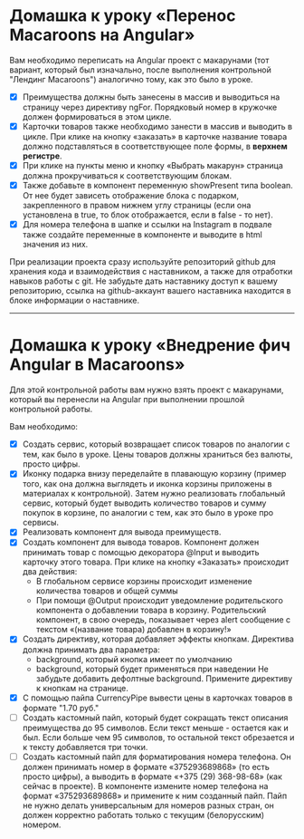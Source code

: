 # Домашка к уроку «Перенос Macaroons на Angular»

Вам необходимо переписать на Angular проект с макарунами (тот вариант, который был изначально, после выполнения контрольной "Лендинг Macaroons") аналогично тому, как это было в уроке.

- [x] Преимущества должны быть занесены в массив и выводиться на страницу через директиву ngFor. Порядковый номер в кружочке должен формироваться в этом цикле.
- [x] Карточки товаров также необходимо занести в массив и выводить в цикле. При клике на кнопку «заказать» в карточке название товара должно подставляться в соответствующее поле формы, в **верхнем регистре**.
- [x] При клике на пункты меню и кнопку «Выбрать макарун» страница должна прокручиваться к соответствующим блокам.
- [x] Также добавьте в компонент переменную showPresent типа boolean. От нее будет зависеть отображение блока с подарком, закрепленного в правом нижнем углу страницы (если она установлена в true, то блок отображается, если в false - то нет).
- [x] Для номера телефона в шапке и ссылки на Instagram в подвале также создайте переменные в компоненте и выводите в html значения из них.

При реализации проекта сразу используйте репозиторий github для хранения кода и взаимодействия с наставником, а также для отработки навыков работы с git. Не забудьте дать наставнику доступ к вашему репозиторию, ссылка на github-аккаунт вашего наставника находится в блоке информации о наставнике.
___

# Домашка к уроку «Внедрение фич Angular в Macaroons»

Для этой контрольной работы вам нужно взять проект с макарунами, который вы перенесли на Angular при выполнении прошлой контрольной работы.

Вам необходимо:

- [x] Создать сервис, который возвращает список товаров по аналогии с тем, как было в уроке. Цены товаров должны храниться без валюты, просто цифры.
- [x] Иконку подарка внизу переделайте в плавающую корзину (пример того, как она должна выглядеть и иконка корзины приложены в материалах к контрольной).
  Затем нужно реализовать глобальный сервис, который будет выводить количество товаров и сумму покупок в корзине, по аналогии с тем, как это было в уроке про сервисы.
- [x] Реализовать компонент для вывода преимуществ.
- [x] Создать компонент для вывода товаров.
Компонент должен принимать товар с помощью декоратора @Input и выводить карточку этого товара.
При клике на кнопку «Заказать» происходит два действия:
  - В глобальном сервисе корзины происходит изменение количества товаров и общей суммы
  - При помощи @Output происходит уведомление родительского компонента о добавлении товара в корзину. Родительский компонент,
    в свою очередь, показывает через alert сообщение с текстом «(название товара) добавлен в корзину!»
- [x] Создать директиву, которая добавляет эффекты кнопкам.
Директива должна принимать два параметра:
  - background, который кнопка имеет по умолчанию
  - background, который будет применяться при наведении
  Не забудьте добавить дефолтные background.
  Примените директиву к кнопкам на странице.
- [x] С помощью пайпа CurrencyPipe вывести цены в карточках товаров в формате "1.70 руб."
- [ ] Создать кастомный пайп, который будет сокращать текст описания преимущества до 95 символов. Если текст меньше - остается как и был. Если больше чем 95 символов, то остальной текст обрезается и к тексту добавляется три точки.
- [ ] Создать кастомный пайп для форматирования номера телефона. Он должен принимать номер в формате «375293689868» (то есть просто цифры), а выводить в формате «+375 (29) 368-98-68» (как сейчас в проекте).
  В компоненте измените номер телефона на формат «375293689868» и примените к ним созданный пайп.
  Пайп не нужно делать универсальным для номеров разных стран, он должен корректно работать только с текущим (белорусским) номером.
